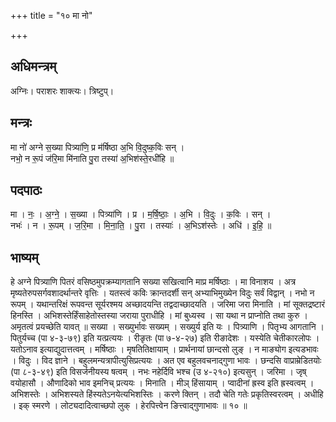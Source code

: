 +++
title = "१० मा नो"

+++
## अधिमन्त्रम्
अग्निः। पराशरः शाक्त्यः। त्रिष्टुप्।

## मन्त्रः
मा नो॑ अग्ने स॒ख्या पित्र्या॑णि॒ प्र म॑र्षिष्ठा अ॒भि वि॒दुष्क॒विः सन् ।  
नभो॒ न रू॒पं ज॑रि॒मा मि॑नाति पु॒रा तस्या॑ अ॒भिश॑स्ते॒रधी॑हि ॥

## पदपाठः
मा । नः॒ । अ॒ग्ने॒ । स॒ख्या । पित्र्या॑णि । प्र । म॒र्षि॒ष्ठाः॒ । अ॒भि । वि॒दुः । क॒विः । सन् ।  
नभः॑ । न । रू॒पम् । ज॒रि॒मा । मि॒ना॒ति॒ । पु॒रा । तस्याः॑ । अ॒भिऽश॑स्तेः । अधि॑ । इ॒हि॒ ॥

## भाष्यम्
हे अग्ने पित्र्याणि पितरं वसिष्ठमुपक्रम्यागतानि सख्या सखित्वानि माप्र मर्षिष्ठाः । मा विनाशय । अत्र मृष्यतेरुपसर्गवशादर्थान्तरे वृत्तिः । यतस्त्वं कविः क्रान्तदर्शी सन् अभ्याभिमुख्येन विदुः सर्वं विद्वान् । नभो न रूपम् । यथान्तरिक्षं रूपवन्त सूर्यरश्मय अच्छादयन्ति तद्वदाच्छादयति । जरिमा जरा मिनाति । मां सूक्तद्रष्टारं हिनस्ति । अभिशस्तेर्हिंसाहेतोस्तस्या जराया पुराधीहि । मां बुध्यस्व । सा यथा न प्राप्नोति तथा कुरु । अमृतत्वं प्रयच्छेति यावत् ॥ सख्या । सख्युर्भावः सख्यम् । सख्युर्य इति यः । पित्र्याणि । पितृभ्य आगतानि । पितुर्यच्च (पा ४-३-७९) इति यत्प्रत्ययः । रीङृतः (पा ७-४-२७) इति रीङादेशः । यस्येति चेतीकारलोपः । यतोऽनाव इत्याद्युदात्तत्वम् । मर्षिष्ठाः । मृषतितिक्षायाम् । प्रार्थनायां छान्दसो लुङ् । न माङ्योग इत्यडभावः । विदुः । विद ज्ञाने । बहुलमन्यत्रापीत्युसिप्रत्ययः । अत एव बहुलवचनाद्गुणा भावः । छन्दसि वाप्राम्रेडितयोः (पा ८-३-४९) इति विसर्जनीयस्य षत्वम् । नभः नहेर्दिवि भश्च (उ ४-२१०) इत्यसुन् । जरिमा । जृष् वयोहासौ । औणादिको भाव इमनिच् प्रत्ययः । मिनाति । मीञ् हिंसायाम् । प्वादीनां ह्रस्व इति ह्रस्वत्वम् । अभिशस्तेः । अभिशस्यते हिंस्यतेऽनयेत्यभिशस्तिः । करणे क्तिन् । तदौ चेति गतेः प्रकृतिस्वरत्वम् । अधीहि । इक् स्मरणे । लोट्यदादित्वाच्छपो लुक् । हेरपित्त्वेन ङित्त्वाद्गुणाभावः ॥ १० ॥
